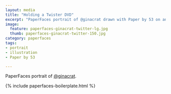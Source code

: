 ```yaml
---
layout: media
title: "Holding a Twister DVD"
excerpt: "PaperFaces portrait of @ginacrat drawn with Paper by 53 on an iPad."
image: 
  feature: paperfaces-ginacrat-twitter-lg.jpg
  thumb: paperfaces-ginacrat-twitter-150.jpg
category: paperfaces
tags: 
- portrait
- illustration
- Paper by 53

---
```


PaperFaces portrait of [@ginacrat](http://twitter.com/ginacrat).

{% include paperfaces-boilerplate.html %}